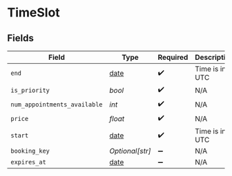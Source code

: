 # TimeSlot


## Fields

| Field                                                                | Type                                                                 | Required                                                             | Description                                                          |
| -------------------------------------------------------------------- | -------------------------------------------------------------------- | -------------------------------------------------------------------- | -------------------------------------------------------------------- |
| `end`                                                                | [date](https://docs.python.org/3/library/datetime.html#date-objects) | :heavy_check_mark:                                                   | Time is in UTC                                                       |
| `is_priority`                                                        | *bool*                                                               | :heavy_check_mark:                                                   | N/A                                                                  |
| `num_appointments_available`                                         | *int*                                                                | :heavy_check_mark:                                                   | N/A                                                                  |
| `price`                                                              | *float*                                                              | :heavy_check_mark:                                                   | N/A                                                                  |
| `start`                                                              | [date](https://docs.python.org/3/library/datetime.html#date-objects) | :heavy_check_mark:                                                   | Time is in UTC                                                       |
| `booking_key`                                                        | *Optional[str]*                                                      | :heavy_minus_sign:                                                   | N/A                                                                  |
| `expires_at`                                                         | [date](https://docs.python.org/3/library/datetime.html#date-objects) | :heavy_minus_sign:                                                   | N/A                                                                  |